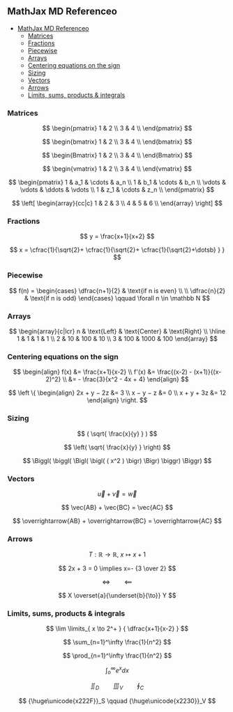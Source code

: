 ## MathJax MD Referenceo

- [MathJax MD Referenceo](#mathjax-md-referenceo)
  - [Matrices](#matrices)
  - [Fractions](#fractions)
  - [Piecewise](#piecewise)
  - [Arrays](#arrays)
  - [Centering equations on the sign](#centering-equations-on-the-sign)
  - [Sizing](#sizing)
  - [Vectors](#vectors)
  - [Arrows](#arrows)
  - [Limits, sums, products \& integrals](#limits-sums-products--integrals)


### Matrices

 
 
$$
   \begin{pmatrix}
     1 & 2 \\
     3 & 4 \\
   \end{pmatrix}
$$


$$
   \begin{bmatrix}
     1 & 2 \\
     3 & 4 \\
   \end{bmatrix}
$$


$$
   \begin{Bmatrix}
     1 & 2 \\
     3 & 4 \\
   \end{Bmatrix}
$$


$$
   \begin{vmatrix}
     1 & 2 \\
     3 & 4 \\
   \end{vmatrix}
$$

$$
   \begin{pmatrix}
     1      & a_1    & \cdots & a_n    \\
     1      & b_1    & \cdots & b_n    \\
     \vdots & \vdots & \ddots & \vdots \\
     1      & z_1    & \cdots & z_n    \\
   \end{pmatrix}
$$


$$ 
\left[
    \begin{array}{cc|c}
    1 & 2 & 3 \\
    4 & 5 & 6 \\
    \end{array}
\right] 
$$

### Fractions

$$ y = \frac{x+1}{x+2} $$


$$
x = \cfrac{1}{\sqrt{2}+
      \cfrac{1}{\sqrt{2}+
        \cfrac{1}{\sqrt{2}+\dotsb}
      }
    }
$$

### Piecewise

$$  f(n) =
\begin{cases}
  \dfrac{n+1}{2} & \text{if n is even} \\ \\
  \dfrac{n}{2}   & \text{if n is odd}
\end{cases}
\qquad \forall n \in \mathbb N
$$


### Arrays

$$
\begin{array}{c|lcr}
  n & \text{Left} & \text{Center} & \text{Right} \\
  \hline
  1   & 1      & 1     & 1     \\
  2   & 10     & 100   & 10    \\
  3   & 100    & 1000  & 100
\end{array}
$$

### Centering equations on the sign

$$
\begin{align}
  f(x)   &= \frac{x+1}{x-2} \\
  f'(x)  &= \frac{(x-2) - (x+1)}{(x-2)^2} \\
         &= - \frac{3}{x^2 - 4x + 4}
\end{align}
$$

$$
\left \{
  \begin{align}
     2x	+	y	−	2z  &=	3   \\
     x	−	y	−	z    &=	0   \\
     x	+	y	+	3z   &=	12
  \end{align}
\right.
$$

### Sizing

$$ ( \sqrt{ \frac{x}{y} } ) $$

$$ \left( \sqrt{ \frac{x}{y} } \right) $$

$$ \Biggl( \biggl( \Bigl( \bigl( ( x^2 ) \bigr) \Bigr) \biggr) \Biggr) $$


### Vectors

$$ \vec{u} + \vec{v} = \vec{w} $$

$$ \vec{AB} + \vec{BC} = \vec{AC} $$

$$ \overrightarrow{AB} + \overrightarrow{BC} = \overrightarrow{AC} $$

### Arrows

$$ T:\mathbb R \to \mathbb R,\; x \mapsto x+1 $$

$$ 2x + 3 = 0 \implies x=- {3 \over 2} $$

$$ \iff  \qquad  \impliedby $$

$$ X \overset{a}{\underset{b}{\to}} Y $$

### Limits, sums, products & integrals

$$ \lim \limits_{ x \to 2^+ } { \dfrac{x+1}{x-2} } $$

$$ \sum_{n=1}^\infty \frac{1}{n^2} $$

$$ \prod_{n=1}^\infty \frac{1}{n^2} $$

$$ \int_o^\infty e^x dx $$

$$ \iint_D  \qquad  \iiint_V  \qquad  \oint_C $$

$$ {\huge\unicode{x222F}}_S   \qquad   {\huge\unicode{x2230}}_V $$
